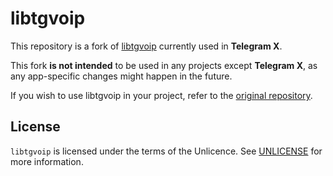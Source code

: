 # libtgvoip

This repository is a fork of [libtgvoip](https://github.com/grishka/libtgvoip) currently used in **Telegram X**.

This fork **is not intended** to be used in any projects except **Telegram X**, as any app-specific changes might happen in the future.

If you wish to use libtgvoip in your project, refer to the [original repository](https://github.com/grishka/libtgvoip).

## License

`libtgvoip` is licensed under the terms of the Unlicence. See [UNLICENSE](http://unlicense.org) for more information.